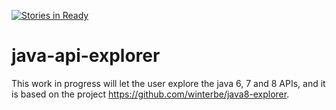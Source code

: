 [![Stories in Ready](https://badge.waffle.io/nickrfer/java-explorer.png?label=ready&title=Ready)](https://waffle.io/nickrfer/java-explorer?utm_source=badge)
# java-api-explorer
This work in progress will let the user explore the java 6, 7 and 8 APIs, and it is based on the project https://github.com/winterbe/java8-explorer.
